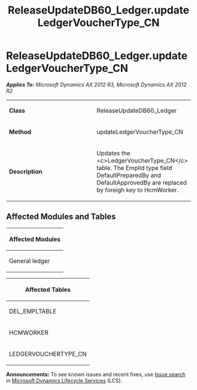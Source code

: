 ﻿---
title: ReleaseUpdateDB60_Ledger.updateLedgerVoucherType_CN
TOCTitle: ReleaseUpdateDB60_Ledger.updateLedgerVoucherType_CN
ms:assetid: 6b66e0c9-d6b9-7a37-872b-7193b1194d6c
ms:mtpsurl: https://msdn.microsoft.com/en-us/library/JJ685670(v=AX.60)
ms:contentKeyID: 49708871
ms.date: 05/18/2015
mtps_version: v=AX.60
---

# ReleaseUpdateDB60\_Ledger.updateLedgerVoucherType\_CN 


_**Applies To:** Microsoft Dynamics AX 2012 R3, Microsoft Dynamics AX 2012 R2_

<table>
<colgroup>
<col style="width: 50%" />
<col style="width: 50%" />
</colgroup>
<tbody>
<tr class="odd">
<td><p><strong>Class</strong></p></td>
<td><p>ReleaseUpdateDB60_Ledger</p></td>
</tr>
<tr class="even">
<td><p><strong>Method</strong></p></td>
<td><p>updateLedgerVoucherType_CN</p></td>
</tr>
<tr class="odd">
<td><p><strong>Description</strong></p></td>
<td><p>Updates the &lt;c&gt;LedgerVoucherType_CN&lt;/c&gt; table. The EmplId type field DefaultPreparedBy and DefaultApprovedBy are replaced by foreigh key to HcmWorker.</p></td>
</tr>
</tbody>
</table>


## Affected Modules and Tables

<table>
<colgroup>
<col style="width: 100%" />
</colgroup>
<thead>
<tr class="header">
<th><p>Affected Modules</p></th>
</tr>
</thead>
<tbody>
<tr class="odd">
<td><p>General ledger</p></td>
</tr>
</tbody>
</table>


<table>
<colgroup>
<col style="width: 100%" />
</colgroup>
<thead>
<tr class="header">
<th><p>Affected Tables</p></th>
</tr>
</thead>
<tbody>
<tr class="odd">
<td><p>DEL_EMPLTABLE</p></td>
</tr>
<tr class="even">
<td><p>HCMWORKER</p></td>
</tr>
<tr class="odd">
<td><p>LEDGERVOUCHERTYPE_CN</p></td>
</tr>
</tbody>
</table>

  
**Announcements:** To see known issues and recent fixes, use [Issue search](http://go.microsoft.com/fwlink/?linkid=389258) in [Microsoft Dynamics Lifecycle Services](http://go.microsoft.com/fwlink/?linkid=306505) (LCS).

